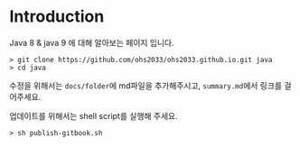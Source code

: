 # Introduction

Java 8 & java 9 에 대해 알아보는 페이지 입니다.

```shell
> git clone https://github.com/ohs2033/ohs2033.github.io.git java
> cd java
```

수정을 위해서는 `docs/folder`에 md파일을 추가해주시고, `summary.md`에서 링크를 걸어주세요.

업데이트를 위해서는 shell script를 실행해 주세요.

```shell
> sh publish-gitbook.sh
```
